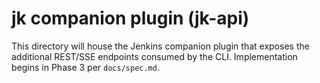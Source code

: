 # jk companion plugin (jk-api)

This directory will house the Jenkins companion plugin that exposes the
additional REST/SSE endpoints consumed by the CLI. Implementation begins in
Phase 3 per `docs/spec.md`.
